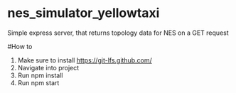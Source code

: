 # nes_simulator_yellowtaxi
Simple express server, that returns topology data for NES on a GET request


#How to
1. Make sure to install https://git-lfs.github.com/
2. Navigate into project 
3. Run npm install
4. Run npm start

